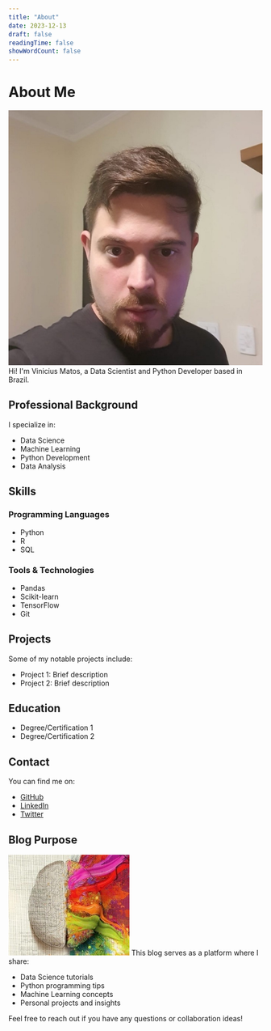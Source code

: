 ```yaml
---
title: "About"
date: 2023-12-13
draft: false
readingTime: false
showWordCount: false
---
```


# About Me
![profile Vinicius Matos](/images/Vinicius_Matos.png)
Hi! I'm Vinicius Matos, a Data Scientist and Python Developer based in Brazil.

## Professional Background

I specialize in:
- Data Science
- Machine Learning
- Python Development
- Data Analysis

## Skills

### Programming Languages
- Python
- R
- SQL

### Tools & Technologies
- Pandas
- Scikit-learn
- TensorFlow
- Git

## Projects

Some of my notable projects include:
- Project 1: Brief description
- Project 2: Brief description

## Education

- Degree/Certification 1
- Degree/Certification 2

## Contact

You can find me on:
- [GitHub](https://github.com/your-github)
- [LinkedIn](https://linkedin.com/in/your-linkedin)
- [Twitter](https://twitter.com/your-twitter)

## Blog Purpose
![This is why. Golden Circle!Data Science Logo](/images/datascience_logo.png)
This blog serves as a platform where I share:
- Data Science tutorials
- Python programming tips
- Machine Learning concepts
- Personal projects and insights

Feel free to reach out if you have any questions or collaboration ideas!
